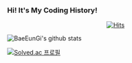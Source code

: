 ### Hi! It's My Coding History!
 


<div align=center>
	
  [![Hits](https://hits.seeyoufarm.com/api/count/incr/badge.svg?url=https%3A%2F%2Fgithub.com%2FBaeEunGi&count_bg=%23F10707&title_bg=%23555555&icon=&icon_color=%23E7E7E7&title=hits&edge_flat=false)](https://hits.seeyoufarm.com)
	
  </div>
  
![BaeEunGi's github stats](https://github-readme-stats.vercel.app/api?username=BaeEunGi&show_icons=true)

[![Solved.ac
프로필](http://mazassumnida.wtf/api/v2/generate_badge?boj=withjust7)](https://solved.ac/withjust7)




